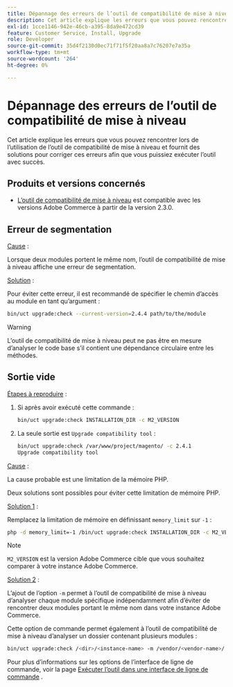 ```yaml
---
title: Dépannage des erreurs de l’outil de compatibilité de mise à niveau
description: Cet article explique les erreurs que vous pouvez rencontrer lors de l’utilisation de l’outil de compatibilité de mise à niveau et fournit des solutions pour corriger ces erreurs afin que vous puissiez exécuter l’outil avec succès.
exl-id: 1cce1146-942e-46cb-a395-8da9e472cd39
feature: Customer Service, Install, Upgrade
role: Developer
source-git-commit: 35d4f2130d0ec71f71f5f20aa8a7c76207e7a35a
workflow-type: tm+mt
source-wordcount: '264'
ht-degree: 0%

---
```


# Dépannage des erreurs de l’outil de compatibilité de mise à niveau

Cet article explique les erreurs que vous pouvez rencontrer lors de l’utilisation de l’outil de compatibilité de mise à niveau et fournit des solutions pour corriger ces erreurs afin que vous puissiez exécuter l’outil avec succès.

## Produits et versions concernés

* [L’outil de compatibilité de mise à niveau](https://experienceleague.adobe.com/docs/commerce-operations/upgrade-guide/upgrade-compatibility-tool/overview.html?lang=fr) est compatible avec les versions Adobe Commerce à partir de la version 2.3.0.

## Erreur de segmentation

<u>Cause</u> :

Lorsque deux modules portent le même nom, l’outil de compatibilité de mise à niveau affiche une erreur de segmentation.

<u>Solution</u> :

Pour éviter cette erreur, il est recommandé de spécifier le chemin d’accès au module en tant qu’argument :

```bash
bin/uct upgrade:check --current-version=2.4.4 path/to/the/module
```

>[!WARNING]
>
> L’outil de compatibilité de mise à niveau peut ne pas être en mesure d’analyser le code base s’il contient une dépendance circulaire entre les méthodes.

## Sortie vide

<u>Étapes à reproduire</u> :

1. Si après avoir exécuté cette commande :

   ```bash
   bin/uct upgrade:check INSTALLATION_DIR -c M2_VERSION
   ```

1. La seule sortie est `Upgrade compatibility tool` :

   ```bash
   bin/uct upgrade:check /var/www/project/magento/ -c 2.4.1
   Upgrade compatibility tool
   ```

<u>Cause</u> :

La cause probable est une limitation de la mémoire PHP.

Deux solutions sont possibles pour éviter cette limitation de mémoire PHP.

<u>Solution 1</u> :

Remplacez la limitation de mémoire en définissant `memory_limit` sur `-1` :

```bash
php -d memory_limit=-1 /bin/uct upgrade:check INSTALLATION_DIR -c M2_VERSION
```

>[!NOTE]
>
> `M2_VERSION` est la version Adobe Commerce cible que vous souhaitez comparer à votre instance Adobe Commerce.

<u>Solution 2</u> :

L’ajout de l’option `-m` permet à l’outil de compatibilité de mise à niveau d’analyser chaque module spécifique indépendamment afin d’éviter de rencontrer deux modules portant le même nom dans votre instance Adobe Commerce.

Cette option de commande permet également à l’outil de compatibilité de mise à niveau d’analyser un dossier contenant plusieurs modules :

```bash
bin/uct upgrade:check /<dir>/<instance-name> -m /vendor/<vendor-name>/
```

Pour plus d’informations sur les options de l’interface de ligne de commande, voir la page [Exécuter l’outil dans une interface de ligne de commande](https://experienceleague.adobe.com/docs/commerce-operations/upgrade-guide/upgrade-compatibility-tool/use-upgrade-compatibility-tool/run.html?lang=fr) .
